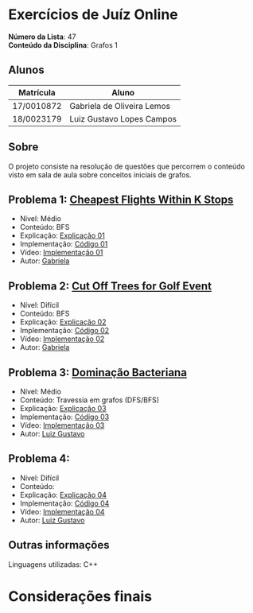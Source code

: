 # Exercícios de Juíz Online

**Número da Lista**: 47 <br>
**Conteúdo da Disciplina**: Grafos 1<br>

## Alunos

| Matrícula  | Aluno                      |
| ---------- | -------------------------- |
| 17/0010872 | Gabriela de Oliveira Lemos |
| 18/0023179 | Luiz Gustavo Lopes Campos  |

## Sobre

O projeto consiste na resolução de questões que percorrem o conteúdo visto em sala de aula sobre conceitos iniciais de grafos.

## Problema 1: [Cheapest Flights Within K Stops](https://leetcode.com/problems/cheapest-flights-within-k-stops/description/)

- Nível: Médio
- Conteúdo: BFS
- Explicação: [Explicação 01](./explicacao/problema01.md)
- Implementação: [Código 01](./codigos/questao01.cpp)
- Vídeo: [Implementação 01]()
- Autor: [Gabriela](https://github.com/heylisten64)

## Problema 2: [Cut Off Trees for Golf Event](https://leetcode.com/problems/cut-off-trees-for-golf-event/description/)

- Nível: Difícil
- Conteúdo: BFS
- Explicação: [Explicação 02](./explicacao/problema02.md)
- Implementação: [Código 02](./codigos/questao02.cpp)
- Vídeo: [Implementação 02]()
- Autor: [Gabriela](https://github.com/heylisten64)

## Problema 3: [Dominação Bacteriana](https://judge.beecrowd.com/pt/problems/view/2687)

- Nível: Médio
- Conteúdo: Travessia em grafos (DFS/BFS)
- Explicação: [Explicação 03](./explicacao/problema03.md)
- Implementação: [Código 03](./codigos/questao03.cpp)
- Vídeo: [Implementação 03]()
- Autor: [Luiz Gustavo](https://github.com/luiz-gl-campos)

## Problema 4: []()

- Nível: Difícil
- Conteúdo:
- Explicação: [Explicação 04](./explicacao/problema04.md)
- Implementação: [Código 04](./codigos/questao04.cpp)
- Vídeo: [Implementação 04]()
- Autor: [Luiz Gustavo](https://github.com/luiz-gl-campos)

<!--
## Screenshots
Adicione 3 ou mais screenshots do projeto em funcionamento.
-->

## Outras informações

Linguagens utilizadas: C++

<!-- ## Instalação
**Linguagem**: C++<br>
**Framework**: (caso exista)<br>
 Descreva os pré-requisitos para rodar o seu projeto e os comandos necessários.

## Uso
Explique como usar seu projeto caso haja algum passo a passo após o comando de execução.

## Outros
Quaisquer outras informações sobre seu projeto podem ser descritas abaixo.

-->

# Considerações finais
